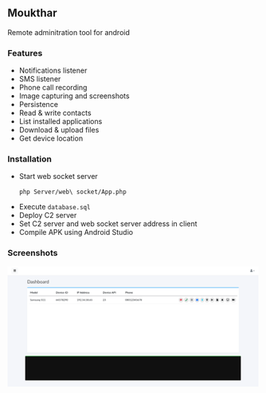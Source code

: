 ## Moukthar
Remote adminitration tool for android

### Features
- Notifications listener
- SMS listener
- Phone call recording
- Image capturing and screenshots
- Persistence 
- Read & write contacts
- List installed applications
- Download & upload files
- Get device location

### Installation
- Start web socket server
  ```console
  php Server/web\ socket/App.php
  ```
- Execute ```database.sql```
- Deploy C2 server
- Set C2 server and web socket server address in client
- Compile APK using Android Studio

### Screenshots
![Dashboard](screenshots/dashboard.png)